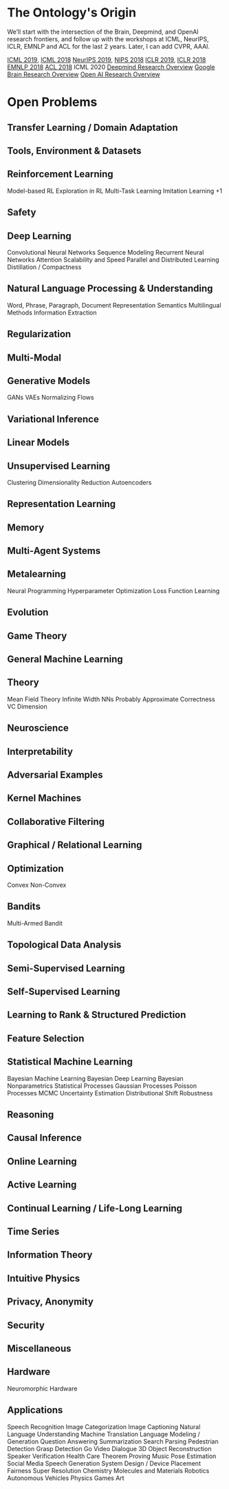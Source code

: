 # The Ontology's Origin

We’ll start with the intersection of the Brain, Deepmind, and OpenAI research frontiers, and follow up with the workshops at ICML, NeurIPS, ICLR, EMNLP and ACL for the last 2 years.
Later, I can add CVPR, AAAI.

[ICML 2019](https://icml.cc/Conferences/2019/Schedule), [ICML 2018](https://icml.cc/Conferences/2018/Schedule)
[NeurIPS 2019](https://nips.cc/Conferences/2019/Schedule), [NIPS 2018](https://nips.cc/Conferences/2018/Schedule)
[ICLR 2019](https://iclr.cc/Conferences/2019/Schedule), [ICLR 2018](https://iclr.cc/Conferences/2018/Schedule)
[EMNLP 2018](https://emnlp2018.org/schedule/)
[ACL 2018](https://acl2018.org/programme/schedule/)
ICML 2020
[Deepmind Research Overview](https://docs.google.com/document/d/1uotusHhahdhd_UiJSWR7lzyTutechLaSven7UOIBsiE/edit?usp=sharing)
[Google Brain Research Overview](https://docs.google.com/document/d/1meJGCTknQ8z5D9ejj5eM6wfVQxivqgrR8hpKq0Rlk0A/edit?usp=sharing)
[Open AI Research Overview](https://docs.google.com/document/d/1BbHW2B6bygh8dYxrvYhGuH6x-eFgdDpdez9MZkrQntU/edit?usp=sharing)


# Open Problems

## Transfer Learning / Domain Adaptation
## Tools, Environment & Datasets
## Reinforcement Learning
Model-based RL
Exploration in RL
Multi-Task Learning
Imitation Learning +1
## Safety
## Deep Learning
Convolutional Neural Networks
Sequence Modeling
Recurrent Neural Networks
Attention
Scalability and Speed
Parallel and Distributed Learning
Distillation / Compactness
## Natural Language Processing & Understanding
Word, Phrase, Paragraph, Document Representation
Semantics
Multilingual Methods
Information Extraction
## Regularization
## Multi-Modal
## Generative Models
GANs
VAEs
Normalizing Flows
## Variational Inference
## Linear Models
## Unsupervised Learning
Clustering
Dimensionality Reduction
Autoencoders
## Representation Learning
## Memory
## Multi-Agent Systems
## Metalearning
Neural Programming
Hyperparameter Optimization
Loss Function Learning
## Evolution
## Game Theory
## General Machine Learning
## Theory
Mean Field Theory
Infinite Width NNs
Probably Approximate Correctness
VC Dimension
## Neuroscience
## Interpretability
## Adversarial Examples
## Kernel Machines
## Collaborative Filtering
## Graphical / Relational Learning
## Optimization
Convex
Non-Convex
## Bandits
Multi-Armed Bandit
## Topological Data Analysis
## Semi-Supervised Learning
## Self-Supervised Learning
## Learning to Rank & Structured Prediction
## Feature Selection
## Statistical Machine Learning
Bayesian Machine Learning
Bayesian Deep Learning
Bayesian Nonparametrics
Statistical Processes
Gaussian Processes
Poisson Processes
MCMC
Uncertainty Estimation
Distributional Shift Robustness
## Reasoning
## Causal Inference
## Online Learning
## Active Learning
## Continual Learning / Life-Long Learning
## Time Series
## Information Theory
## Intuitive Physics
## Privacy, Anonymity
## Security
## Miscellaneous
## Hardware
Neuromorphic Hardware
## Applications
Speech Recognition
Image Categorization
Image Captioning
Natural Language Understanding
Machine Translation
Language Modeling / Generation
Question Answering
Summarization
Search
Parsing
Pedestrian Detection
Grasp Detection
Go
Video
Dialogue
3D Object Reconstruction
Speaker Verification
Health Care
Theorem Proving
Music
Pose Estimation
Social Media
Speech Generation
System Design / Device Placement
Fairness
Super Resolution
Chemistry
Molecules and Materials
Robotics
Autonomous Vehicles
Physics
Games
Art


